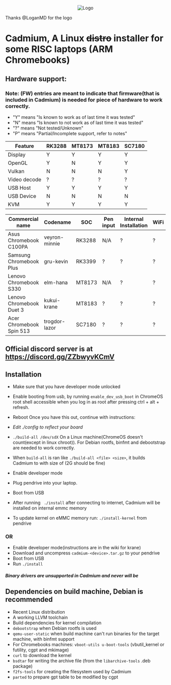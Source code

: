 <p align="center"><img src="/pics/logo/cd_smol.png" alt="Logo" data-canonical-src="/pics/cd_smol.png"/></p>

Thanks @LoganMD for the logo

# Cadmium, A Linux ~~distro~~ installer for some RISC laptops (ARM Chromebooks)

## Hardware support:
### Note: (FW) entries are meant to indicate that firmware(that is included in Cadmium) is needed for piece of hardware to work correctly.
- "Y" means "Is known to work as of last time it was tested"
- "N" means "Is known to not work as of last time it was tested"
- "?" means "Not tested/Unknown"
- "P" means "Partial/Incomplete support, refer to notes"

| Feature      | RK3288 | MT8173 | MT8183 | SC7180 |
| ------------ | ------ | ------ | ------ | ------ |
| Display      | Y      | Y      | Y      | Y      |
| OpenGL       | Y      | N      | Y      | Y      |
| Vulkan       | N      | N      | N      | Y      |
| Video decode | ?      | ?      | ?      | ?      |
| USB Host     | Y      | Y      | Y      | Y      |
| USB Device   | N      | N      | N      | N      |
| KVM          | Y      | Y      | Y      | Y      |

| Commercial name          | Codename       |  SOC   | Pen input | Internal Installation | WiFi | Bluetooth | Audio | Notes |
| ------------------------ | -------------- | ------ | --------- | --------------------- | ---- | --------- | ----- | ----- |
| Asus Chromebook C100PA   | veyron-minnie  | RK3288 | N/A       | ?                     | ?    | ?         | ?     |       |
| Samsung Chromebook Plus  | gru-kevin      | RK3399 | ?         | ?                     | ?    | ?         | ?     |       |
| Lenovo Chromebook S330   | elm-hana       | MT8173 | N/A       | ?                     | ?    | ?         | ?     |       |
| Lenovo Chromebook Duet 3 | kukui-krane    | MT8183 | ?         | ?                     | ?    | ?         | ?     |       |
| Acer Chromebook Spin 513 | trogdor-lazor  | SC7180 | ?         | ?                     | ?    | ?         | ?     |       |

## Official discord server is at https://discord.gg/ZZbwyvKCmV

## Installation
- Make sure that you have developer mode unlocked
- Enable booting from usb, by running ```enable_dev_usb_boot``` in ChromeOS root shell accessible when you log in as root after pressing ctrl + alt + refresh.
- Reboot
Once you have this out, continue with instructions:

- *Edit ./config to reflect your board*
- ``` ./build-all /dev/sdX ``` On a Linux machine(ChromeOS doesn't count(except in linux chroot)). For Debian rootfs, binfmt and debootstrap are needed to work correctly.
- When ```build-all``` is ran like ```./build-all <file> <size>```, it builds Cadmium to <file> with size of <size>(2G should be fine)
- Enable developer mode
- Plug pendrive into your laptop.
- Boot from USB
- After running ``` ./install``` after connecting to internet, Cadmium will be installed on internal emmc memory
- To update kernel on eMMC memory run: ```./install-kernel``` from pendrive

### OR
- Enable developer mode(instructions are in the wiki for krane)
- Download and uncompress ```cadmium-<device>.tar.gz``` to your pendrive
- Boot from USB
- Run ```./install```

#### *Binary drivers are unsupported in Cadmium and never will be*

## Dependencies on build machine, Debian is recommended
- Recent Linux distribution
- A working LLVM toolchain
- Build dependencies for kernel compilation
- ```debootstrap``` when Debian rootfs is used
- ```qemu-user-static``` when build machine can't run binaries for the target machine, with binfmt support
- For Chromebooks machines: ```vboot-utils u-boot-tools``` (vbutil_kernel or futility, cgpt and mkimage)
- ```curl``` to download the kernel
- ```bsdtar``` for writing the archive file (from the ```libarchive-tools``` .deb package)
- ```f2fs-tools``` for creating the filesystem used by Cadmium
- ```parted``` to prepare gpt table to be modified by cgpt
